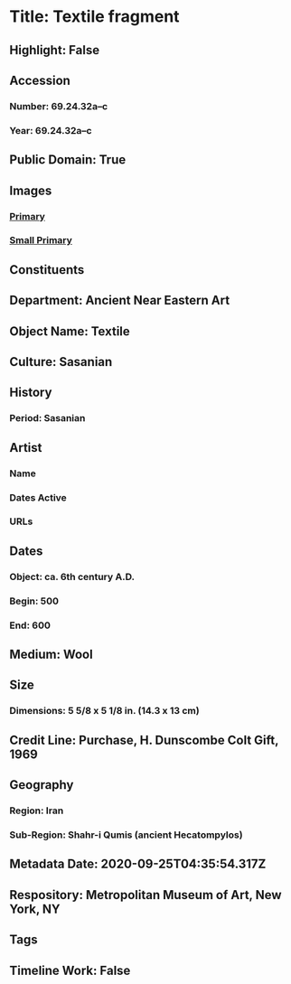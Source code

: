 # Title: Textile fragment
## Highlight: False
## Accession
### Number: 69.24.32a–c
### Year: 69.24.32a–c
## Public Domain: True
## Images
### [Primary](https://images.metmuseum.org/CRDImages/an/original/AR460.jpg)
### [Small Primary](https://images.metmuseum.org/CRDImages/an/web-large/AR460.jpg)
## Constituents
## Department: Ancient Near Eastern Art
## Object Name: Textile
## Culture: Sasanian
## History
### Period: Sasanian
## Artist
### Name
### Dates Active
### URLs
## Dates
### Object: ca. 6th century A.D.
### Begin: 500
### End: 600
## Medium: Wool
## Size
### Dimensions: 5 5/8 x 5 1/8 in. (14.3 x 13 cm)
## Credit Line: Purchase, H. Dunscombe Colt Gift, 1969
## Geography
### Region: Iran
### Sub-Region: Shahr-i Qumis (ancient Hecatompylos)
## Metadata Date: 2020-09-25T04:35:54.317Z
## Respository: Metropolitan Museum of Art, New York, NY
## Tags
## Timeline Work: False